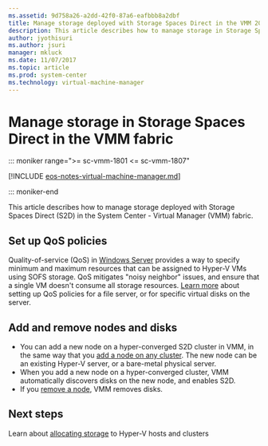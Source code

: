 ```yaml
---
ms.assetid: 9d758a26-a2dd-42f0-87a6-eafbbb8a2dbf
title: Manage storage deployed with Storage Spaces Direct in the VMM 2016 fabric
description: This article describes how to manage storage in Storage Spaces Direct in the VMM fabric
author: jyothisuri
ms.author: jsuri
manager: mkluck
ms.date: 11/07/2017
ms.topic: article
ms.prod: system-center
ms.technology: virtual-machine-manager
---
```


# Manage storage in Storage Spaces Direct in the VMM fabric

::: moniker range=">= sc-vmm-1801 <= sc-vmm-1807"

[!INCLUDE [eos-notes-virtual-machine-manager.md](../includes/eos-notes-virtual-machine-manager.md)]

::: moniker-end

This article describes how to manage storage deployed with Storage Spaces Direct (S2D) in the System Center - Virtual Manager (VMM) fabric.


## Set up QoS policies

Quality-of-service (QoS) in [Windows Server](/windows-server/storage/storage-qos/storage-qos-overview) provides a way to specify minimum and maximum resources that can be assigned to Hyper-V VMs using SOFS storage. QoS mitigates "noisy neighbor" issues, and ensure that a single VM doesn't consume all storage resources. [Learn more](manage-sofs-qos.md) about setting up QoS policies for a file server, or for specific virtual disks on the server.

## Add and remove nodes and disks

- You can add a new node on a hyper-converged S2D cluster in VMM, in the same way that you [add a node on any cluster](hyper-v-cluster.md#add-a-node-to-the-cluster). The new node can be an existing Hyper-V server, or a bare-metal physical server.
- When you add a new node on a hyper-converged cluster, VMM automatically discovers disks on the new node, and enables S2D.
- If you [remove a node](hyper-v-cluster.md#remove-a-node-from-the-cluster), VMM removes disks.

## Next steps

Learn about [allocating storage](hyper-v-storage.md) to Hyper-V hosts and clusters
